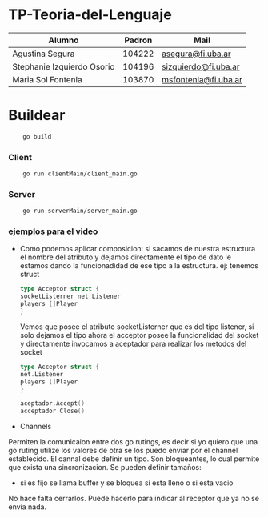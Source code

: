 # TP-Teoria-del-Lenguaje

| Alumno  | Padron | Mail | 
| -------| --------|-------|
| Agustina Segura  | 104222  | asegura@fi.uba.ar |
| Stephanie Izquierdo Osorio | 104196  | sizquierdo@fi.uba.ar |
| Maria Sol Fontenla | 103870 | msfontenla@fi.uba.ar |



# Buildear 

```Bash
    go build 
```

### Client 

```Bash 
    go run clientMain/client_main.go
```

### Server 

```Bash 
    go run serverMain/server_main.go 
```

### ejemplos para el video 

* Como podemos aplicar composicion:
    si sacamos de nuestra estructura el nombre del atributo y dejamos directamente el tipo de dato 
    le estamos dando la funcionadidad de ese tipo a la estructura. 
    ej: 
    tenemos struct 
    ```Go 
    type Acceptor struct {
	socketListerner net.Listener
	players []Player
    }
    ```
    Vemos que posee el atributo socketListerner que es del tipo listener, si solo dejamos el tipo 
    ahora el acceptor posee la funcionalidad del socket y directamente invocamos a aceptador para realizar los metodos del socket 
     ```Go 
    type Acceptor struct {
	net.Listener
	players []Player
    }

    aceptador.Accept()
    acceptador.Close()
    ```

* Channels 

Permiten la comunicaion entre dos go rutings, es decir si yo quiero que una go ruting utilize los valores de otra se los puedo enviar por el channel establecido. El cannal debe definir un tipo. 
Son bloqueantes, lo cual permite que exista una sincronizacion. 
Se pueden definir tamaños:
* si es fijo se llama buffer y se bloquea si esta lleno o si esta vacio 

No hace falta cerrarlos. Puede hacerlo para indicar al receptor que ya no se envia nada. 